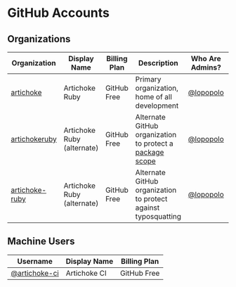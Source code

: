 # GitHub Accounts

## Organizations

| Organization     | Display Name               | Billing Plan | Description                                                    | Who Are Admins? | 2FA Required? |
| ---------------- | -------------------------- | ------------ | -------------------------------------------------------------- | --------------- | ------------- |
| [artichoke]      | Artichoke Ruby             | GitHub Free  | Primary organization, home of all development                  | [@lopopolo]     | ✅            |
| [artichokeruby]  | Artichoke Ruby (alternate) | GitHub Free  | Alternate GitHub organization to protect a [package scope]     | [@lopopolo]     | ✅            |
| [artichoke-ruby] | Artichoke Ruby (alternate) | GitHub Free  | Alternate GitHub organization to protect against typosquatting | [@lopopolo]     | ✅            |

## Machine Users

| Username        | Display Name | Billing Plan |
| --------------- | ------------ | ------------ |
| [@artichoke-ci] | Artichoke CI | GitHub Free  |

[artichoke]: https://github.com/artichoke
[artichokeruby]: https://github.com/artichokeruby
[artichoke-ruby]: https://github.com/artichoke-ruby
[package scope]: npm.md#scopes
[@lopopolo]: https://github.com/lopopolo
[@artichoke-ci]: https://github.com/artichoke-ci
